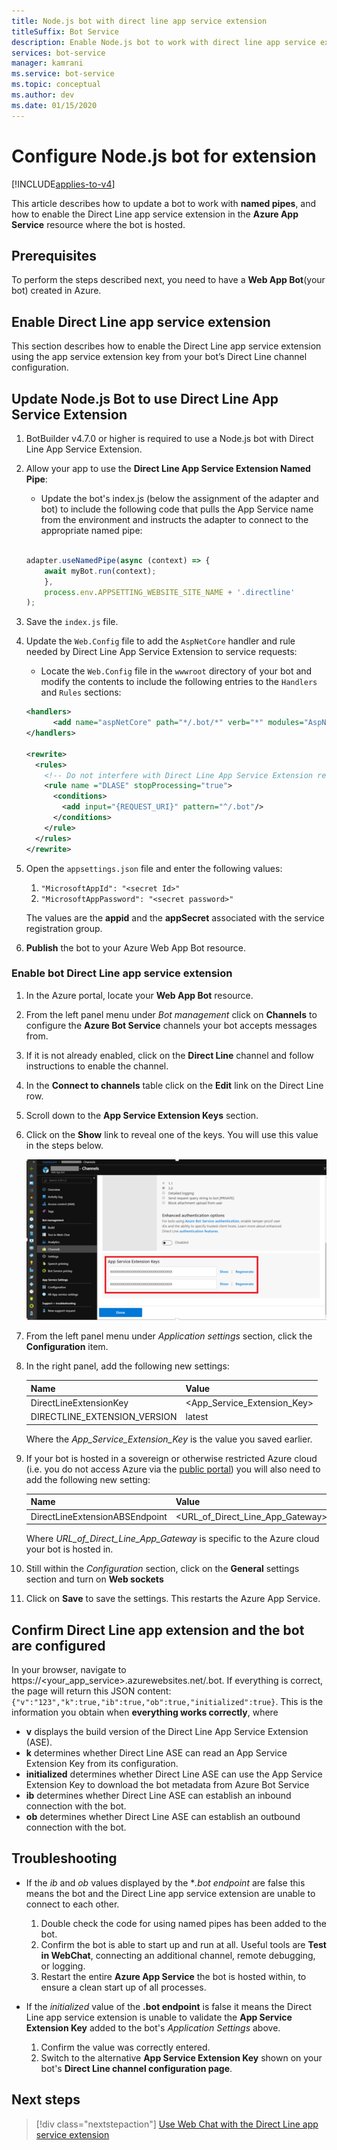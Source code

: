 ```yaml
---
title: Node.js bot with direct line app service extension
titleSuffix: Bot Service
description: Enable Node.js bot to work with direct line app service extension
services: bot-service
manager: kamrani
ms.service: bot-service
ms.topic: conceptual
ms.author: dev 
ms.date: 01/15/2020
---
```


# Configure Node.js bot for extension

[!INCLUDE[applies-to-v4](includes/applies-to.md)]

This article describes how to update a bot to work with **named pipes**, and how to enable the Direct Line app service extension in the **Azure App Service** resource where the bot is hosted.

## Prerequisites

To perform the steps described next, you need to have a **Web App Bot**(your bot) created in Azure.

## Enable Direct Line app service extension

This section describes how to enable the Direct Line app service extension using the app service extension key from your bot’s Direct Line channel configuration.

## Update Node.js Bot to use Direct Line App Service Extension

1. BotBuilder v4.7.0 or higher is required to use a Node.js bot with Direct Line App Service Extension.
1. Allow your app to use the **Direct Line App Service Extension Named Pipe**:
    - Update the bot's index.js (below the assignment of the adapter and bot) to include the following code that pulls the App Service name from the environment and instructs the adapter to connect to the appropriate named pipe:
    
    ```Node.js
    
    adapter.useNamedPipe(async (context) => {
        await myBot.run(context);
        },
        process.env.APPSETTING_WEBSITE_SITE_NAME + '.directline'
    );
    ```   

1. Save the `index.js` file.
1. Update the `Web.Config` file to add the `AspNetCore` handler and rule needed by Direct Line App Service Extension to service requests:
    - Locate the `Web.Config` file in the `wwwroot` directory of your bot and modify the contents to include the following entries to the `Handlers` and `Rules` sections:
    
    ```XML
    <handlers>      
          <add name="aspNetCore" path="*/.bot/*" verb="*" modules="AspNetCoreModule" resourceType="Unspecified" />
    </handlers>
    
    <rewrite>
      <rules>
        <!-- Do not interfere with Direct Line App Service Extension requests. -->
        <rule name ="DLASE" stopProcessing="true">
          <conditions>
            <add input="{REQUEST_URI}" pattern="^/.bot"/>
          </conditions>
        </rule>
      </rules>
    </rewrite>
    ```
    
1. Open the `appsettings.json` file and enter the following values:
    1. `"MicrosoftAppId": "<secret Id>"`
    1. `"MicrosoftAppPassword": "<secret password>"`

    The values are the **appid** and the **appSecret** associated with the service registration group.

1. **Publish** the bot to your Azure Web App Bot resource.

### Enable bot Direct Line app service extension

1. In the Azure portal, locate your **Web App Bot** resource.
1. From the left panel menu under *Bot management* click on **Channels** to configure the **Azure Bot Service** channels your bot accepts messages from.
1. If it is not already enabled, click on the **Direct Line** channel and follow instructions to enable the channel.
1. In the **Connect to channels** table click on the **Edit** link on the Direct Line row.
1. Scroll down to the **App Service Extension Keys** section.
1. Click on the **Show** link to reveal one of the keys. You will use this value in the steps below.

    ![App service extension keys](./media/channels/direct-line-extension-extension-keys.png)

1. From the left panel menu under *Application settings* section, click the **Configuration** item.
1. In the right panel, add the following new settings:

    |Name|Value|
    |---|---|
    |DirectLineExtensionKey|<App_Service_Extension_Key>|
    |DIRECTLINE_EXTENSION_VERSION|latest|

    Where the *App_Service_Extension_Key* is the value you saved earlier.

1. If your bot is hosted in a sovereign or otherwise restricted Azure cloud (i.e. you do not access Azure via the [public portal](https://portal.azure.com)) you will also need to add the following new setting:

    |Name|Value|
    |---|---|
    |DirectLineExtensionABSEndpoint|<URL_of_Direct_Line_App_Gateway>|

    Where *URL_of_Direct_Line_App_Gateway* is specific to the Azure cloud your bot is hosted in.

1. Still within the *Configuration* section, click on the **General** settings section and turn on **Web sockets**
1. Click on **Save** to save the settings. This restarts the Azure App Service.

## Confirm Direct Line app extension and the bot are configured

In your browser, navigate to https://<your_app_service>.azurewebsites.net/.bot.
If everything is correct, the page will return this JSON content: `{"v":"123","k":true,"ib":true,"ob":true,"initialized":true}`. This is the information you obtain when **everything works correctly**, where

- **v** displays the build version of the Direct Line App Service Extension (ASE).
- **k** determines whether Direct Line ASE can read an App Service Extension Key from its configuration.
- **initialized** determines whether Direct Line ASE can use the App Service Extension Key to download the bot metadata from Azure Bot Service
- **ib** determines whether Direct Line ASE can establish an inbound connection with the bot.
- **ob** determines whether Direct Line ASE can establish an outbound connection with the bot.

## Troubleshooting

- If the *ib* and *ob* values displayed by the **.bot endpoint* are false this means the bot and the Direct Line app service extension are unable to connect to each other. 
    1. Double check the code for using named pipes has been added to the bot.
    1. Confirm the bot is able to start up and run at all. Useful tools are **Test in WebChat**, connecting an additional channel, remote debugging, or logging.
    1. Restart the entire **Azure App Service** the bot is hosted within, to ensure a clean start up of all processes.

- If the *initialized* value of the **.bot endpoint** is false it means the Direct Line app service extension is unable to validate the **App Service Extension Key** added to the bot's *Application Settings* above. 
    1. Confirm the value was correctly entered.
    1. Switch to the alternative **App Service Extension Key** shown on your bot's **Direct Line channel configuration page**.

## Next steps

> [!div class="nextstepaction"]
> [Use Web Chat with the Direct Line app service extension](./bot-service-channel-directline-extension-webchat-client.md)